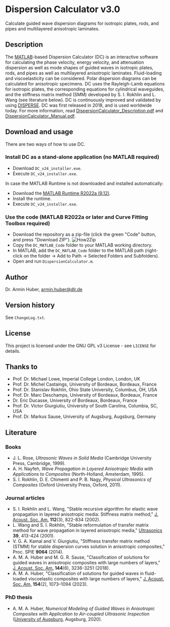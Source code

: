 # Dispersion Calculator v3.0
Calculate guided wave dispersion diagrams for isotropic plates, rods, and pipes and multilayered anisotropic laminates.

## Description
The [MATLAB](https://www.mathworks.com/products/matlab.html)-based Dispersion Calculator (DC) is an interactive software for calculating the phase velocity, energy velocity, and attenuation dispersion as well as mode shapes of guided waves in isotropic plates, rods, and pipes as well as multilayered anisotropic laminates. Fluid-loading and viscoelasticity can be considered. Polar dispersion diagrams can be calculated for anisotropic specimens. DC uses the Rayleigh-Lamb equations for isotropic plates, the corresponding equations for cylindrical waveguides, and the stiffness matrix method (SMM) developed by S. I. Rokhlin and L. Wang (see literature below). DC is continuously improved and validated by using [DISPERSE](https://www.imperial.ac.uk/non-destructive-evaluation/products-and-services/disperse/). DC was first released in 2018, and is used worldwide today. For more information, read [DispersionCalculator_Description.pdf](https://github.com/ArminHuber/Dispersion-Calculator/blob/main/DispersionCalculator_Description.pdf) and [DispersionCalculator_Manual.pdf](https://github.com/ArminHuber/Dispersion-Calculator/blob/main/DC_MATLAB_Code/DispersionCalculator_Manual.pdf).

## Download and usage
There are two ways of how to use DC.

### Install DC as a stand-alone application (no MATLAB required)
* Download `DC_v24_installer.exe`.
* Execute `DC_v24_installer.exe`.

In case the MATLAB Runtime is not downloaded and installed automatically:
* Download the [MATLAB Runtime R2022a (9.12)](https://www.mathworks.com/products/compiler/matlab-runtime.html).
* Install the runtime.
* Execute `DC_v24_installer.exe`.

### Use the code (MATLAB R2022a or later and Curve Fitting Toolbox required)
* Download the repository as a zip-file (click the green "Code" button, and press "Download ZIP").
![How2Zip](https://user-images.githubusercontent.com/43004587/233652016-bac68843-56c9-4dac-9b9c-857db6974fa3.png)
* Copy the `DC_MATLAB_Code` folder to your MATLAB working directory.
* In MATLAB, add the `DC_MATLAB_Code` folder to the MATLAB path (right-click on the folder -> Add to Path -> Selected Folders and Subfolders).
* Open and run `DispersionCalculator.m`.

## Author
Dr. Armin Huber, armin.huber@dlr.de

## Version history
See `ChangeLog.txt`.

## License
This project is licensed under the GNU GPL v3 License - see `LICENSE` for details.

## Thanks to
* Prof. Dr. Michael Lowe, Imperial College London, London, UK 
* Prof. Dr. Michel Castaings, University of Bordeaux, Bordeaux, France
* Prof. Dr. Stanislav Rokhlin, Ohio State University, Columbus, OH, USA
* Prof. Dr. Marc Deschamps, University of Bordeaux, Bordeaux, France  
* Dr. Eric Ducasse, University of Bordeaux, Bordeaux, France   
* Prof. Dr. Victor Giurgiutiu, University of South Carolina, Columbia, SC, USA
* Prof. Dr. Markus Sause, University of Augsburg, Augsburg, Germany

## Literature

### Books
* J. L. Rose, *Ultrasonic Waves in Solid Media* (Cambridge University Press, Cambridge, 1999).
* A. H. Nayfeh, *Wave Propagation in Layered Anisotropic Media with Applications to Composites* (North-Holland, Amsterdam, 1995).
* S. I. Rokhlin, D. E. Chimenti and P. B. Nagy, *Physical Ultrasonics of Composites* (Oxford University Press, Oxford, 2011).

### Journal articles
* S. I. Rokhlin and L. Wang, "Stable recursive algorithm for elastic wave propagation in layered anisotropic media: Stiffness matrix method," [J. Acoust. Soc. Am.](https://doi.org/10.1121/1.1497365) **112**(3), 822-834 (2002).
* L. Wang and S. I. Rokhlin, "Stable reformulation of transfer matrix method for wave propagation in layered anisotropic media," [Ultrasonics](https://doi.org/10.1016/S0041-624X(01)00082-8) **39**, 413-424 (2001).
* V. G. A. Kamal and V. Giurgiutiu, "Stiffness transfer matrix method (STMM) for stable dispersion curves solution in anisotropic composites," Proc. SPIE **9064** (2014).
* A. M. A. Huber and M. G. R. Sause, "Classification of solutions for guided waves in anisotropic composites with large numbers of layers," [J. Acoust. Soc. Am.](https://doi.org/10.1121/1.5082299) **144**(6), 3236-3251 (2018).
* A. M. A. Huber, "Classification of solutions for guided waves in fluid-loaded viscoelastic composites with large numbers of layers," [J. Acoust. Soc. Am.](https://doi.org/10.1121/10.0020584) **154**(2), 1073–1094 (2023).

### PhD thesis
* A. M. A. Huber, *Numerical Modeling of Guided Waves in Anisotropic Composites with Application to Air-coupled Ultrasonic Inspection* ([University of Augsburg](https://opus.bibliothek.uni-augsburg.de/opus4/frontdoor/index/index/year/2021/docId/82760), Augsburg, 2020).
